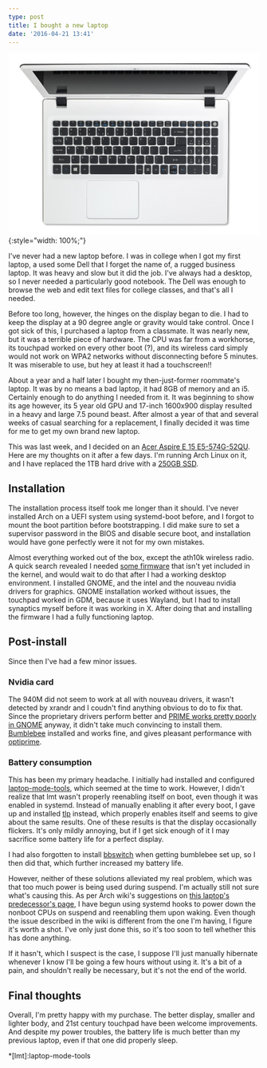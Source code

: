 ```yaml
---
type: post
title: I bought a new laptop
date: '2016-04-21 13:41'
---
```


![Acer Aspire E 15 E5-574G-52QU](/images/2016/04/laptop.jpg){:style="width: 100%;"}

I've never had a new laptop before. I was in college when I got my first laptop, a used some Dell that I forget the name of, a rugged business laptop. It was heavy and slow but it did the job. I've always had a desktop, so I never needed a particularly good notebook. The Dell was enough to browse the web and edit text files for college classes, and that's all I needed.

Before too long, however, the hinges on the display began to die. I had to keep the display at a 90 degree angle or gravity would take control. Once I got sick of this, I purchased a laptop from a classmate. It was nearly new, but it was a terrible piece of hardware. The CPU was far from a workhorse, its touchpad worked on every other boot (?), and its wireless card simply would not work on WPA2 networks without disconnecting before 5 minutes. It was miserable to use, but hey at least it had a touchscreen!!

About a year and a half later I bought my then-just-former roommate's laptop. It was by no means a bad laptop, it had 8GB of memory and an i5. Certainly enough to do anything I needed from it. It was beginning to show its age however, its 5 year old GPU and 17-inch 1600x900 display resulted in a heavy and large 7.5 pound beast. After almost a year of that and several weeks of casual searching for a replacement, I finally decided it was time for me to get my own brand new laptop.

This was last week, and I decided on an [Acer Aspire E 15 E5-574G-52QU][1]. Here are my thoughts on it after a few days. I'm running Arch Linux on it, and I have replaced the 1TB hard drive with a [250GB SSD][2].

## Installation

The installation process itself took me longer than it should. I've never installed Arch on a UEFI system using systemd-boot before, and I forgot to mount the boot partition before bootstrapping. I did make sure to set a supervisor password in the BIOS and disable secure boot, and installation would have gone perfectly were it not for my own mistakes.

Almost everything worked out of the box, except the ath10k wireless radio. A quick search revealed I needed [some firmware][3] that isn't yet included in the kernel, and would wait to do that after I had a working desktop environment. I installed GNOME, and the intel and the nouveau nvidia drivers for graphics. GNOME installation worked without issues, the touchpad worked in GDM, because it uses Wayland, but I had to install synaptics myself before it was working in X. After doing that and installing the firmware I had a fully functioning laptop.

## Post-install

Since then I've had a few minor issues.

### Nvidia card

The 940M did not seem to work at all with nouveau drivers, it wasn't detected by xrandr and I coudn't find anything obvious to do to fix that. Since the proprietary drivers perform better and [PRIME works pretty poorly in GNOME][4] anyway, it didn't take much convincing to install them. [Bumblebee][5] installed and works fine, and gives pleasant performance with [optiprime][6].

### Battery consumption

This has been my primary headache. I initially had installed and configured [laptop-mode-tools][7], which seemed at the time to work. However, I didn't realize that lmt wasn't properly reenabling itself on boot, even though it was enabled in systemd. Instead of manually enabling it after every boot, I gave up and installed [tlp][8] instead, which properly enables itself and seems to give about the same results. One of these results is that the display occasionally flickers. It's only mildly annoying, but if I get sick enough of it I may sacrifice some battery life for a perfect display.

I had also forgotten to install [bbswitch][9] when getting bumblebee set up, so I then did that, which further increased my battery life.

However, neither of these solutions alleviated my real problem, which was that too much power is being used during suspend. I'm actually still not sure what's causing this. As per Arch wiki's suggestions on [this laptop's predecessor's page][10], I have begun using systemd hooks to power down the nonboot CPUs on suspend and reenabling them upon waking. Even though the issue described in the wiki is different from the one I'm having, I figure it's worth a shot. I've only just done this, so it's too soon to tell whether this has done anything.

If it hasn't, which I suspect is the case, I suppose I'll just manually hibernate whenever I know I'll be going a few hours without using it. It's a bit of a pain, and shouldn't really be necessary, but it's not the end of the world.

## Final thoughts

Overall, I'm pretty happy with my purchase. The better display, smaller and lighter body, and 21st century touchpad have been welcome improvements. And despite my power troubles, the battery life is much better than my previous laptop, even if that one did properly sleep.

[1]: http://www.amazon.com/Acer-Aspire-E5-574G-52QU-15-6-inch-Notebook/dp/B019G7VOSO
[2]: http://www.amazon.com/Samsung-2-5-Inch-Internal-MZ-75E250B-AM/dp/B00OAJ412U
[3]: https://github.com/kvalo/ath10k-firmware
[4]: https://wiki.archlinux.org/index.php/PRIME#Black_screen_with_GL-based_compositors
[5]: http://www.bumblebee-project.org/
[6]: https://wiki.archlinux.org/index.php/bumblebee#Primusrun_mouse_delay.2Fdisable_VSYNC
[7]: https://github.com/rickysarraf/laptop-mode-tools
[8]: https://github.com/linrunner/TLP
[9]: https://github.com/Bumblebee-Project/bbswitch
[10]: https://wiki.archlinux.org/index.php/Acer_Aspire_E5-573#Unsupported_Hardware_.26_Features_.26_Worarounds

*[lmt]:laptop-mode-tools

